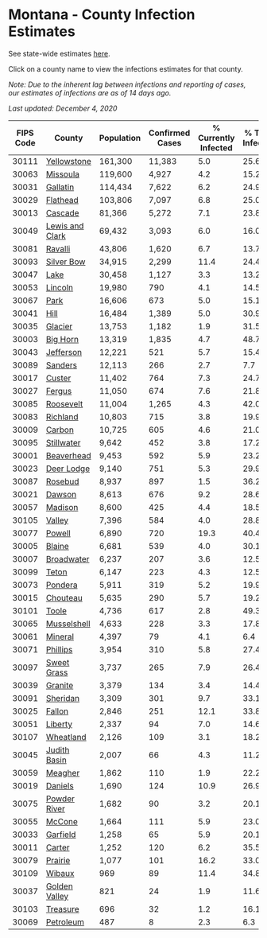 # Montana - County Infection Estimates

See state-wide estimates [here](/infections/us-mt).

Click on a county name to view the infections estimates for that county.

*Note: Due to the inherent lag between infections and reporting of cases, our estimates of infections are as of 14 days ago.*

*Last updated: December 4, 2020*

|   FIPS Code |                             County |   Population |   Confirmed Cases |   % Currently Infected |   % Total Infected |
|-------------|------------------------------------|--------------|-------------------|------------------------|--------------------|
|       30111 |         [Yellowstone](yellowstone) |      161,300 |            11,383 |                    5.0 |               25.6 |
|       30063 |               [Missoula](missoula) |      119,600 |             4,927 |                    4.2 |               15.2 |
|       30031 |               [Gallatin](gallatin) |      114,434 |             7,622 |                    6.2 |               24.9 |
|       30029 |               [Flathead](flathead) |      103,806 |             7,097 |                    6.8 |               25.0 |
|       30013 |                 [Cascade](cascade) |       81,366 |             5,272 |                    7.1 |               23.8 |
|       30049 | [Lewis and Clark](lewis-and-clark) |       69,432 |             3,093 |                    6.0 |               16.0 |
|       30081 |                 [Ravalli](ravalli) |       43,806 |             1,620 |                    6.7 |               13.7 |
|       30093 |           [Silver Bow](silver-bow) |       34,915 |             2,299 |                   11.4 |               24.4 |
|       30047 |                       [Lake](lake) |       30,458 |             1,127 |                    3.3 |               13.2 |
|       30053 |                 [Lincoln](lincoln) |       19,980 |               790 |                    4.1 |               14.5 |
|       30067 |                       [Park](park) |       16,606 |               673 |                    5.0 |               15.1 |
|       30041 |                       [Hill](hill) |       16,484 |             1,389 |                    5.0 |               30.9 |
|       30035 |                 [Glacier](glacier) |       13,753 |             1,182 |                    1.9 |               31.5 |
|       30003 |               [Big Horn](big-horn) |       13,319 |             1,835 |                    4.7 |               48.7 |
|       30043 |             [Jefferson](jefferson) |       12,221 |               521 |                    5.7 |               15.4 |
|       30089 |                 [Sanders](sanders) |       12,113 |               266 |                    2.7 |                7.7 |
|       30017 |                   [Custer](custer) |       11,402 |               764 |                    7.3 |               24.7 |
|       30027 |                   [Fergus](fergus) |       11,050 |               674 |                    7.6 |               21.8 |
|       30085 |             [Roosevelt](roosevelt) |       11,004 |             1,265 |                    4.3 |               42.0 |
|       30083 |               [Richland](richland) |       10,803 |               715 |                    3.8 |               19.9 |
|       30009 |                   [Carbon](carbon) |       10,725 |               605 |                    4.6 |               21.0 |
|       30095 |           [Stillwater](stillwater) |        9,642 |               452 |                    3.8 |               17.2 |
|       30001 |           [Beaverhead](beaverhead) |        9,453 |               592 |                    5.9 |               23.2 |
|       30023 |           [Deer Lodge](deer-lodge) |        9,140 |               751 |                    5.3 |               29.9 |
|       30087 |                 [Rosebud](rosebud) |        8,937 |               897 |                    1.5 |               36.2 |
|       30021 |                   [Dawson](dawson) |        8,613 |               676 |                    9.2 |               28.6 |
|       30057 |                 [Madison](madison) |        8,600 |               425 |                    4.4 |               18.5 |
|       30105 |                   [Valley](valley) |        7,396 |               584 |                    4.0 |               28.8 |
|       30077 |                   [Powell](powell) |        6,890 |               720 |                   19.3 |               40.4 |
|       30005 |                   [Blaine](blaine) |        6,681 |               539 |                    4.0 |               30.1 |
|       30007 |           [Broadwater](broadwater) |        6,237 |               207 |                    3.6 |               12.5 |
|       30099 |                     [Teton](teton) |        6,147 |               223 |                    4.3 |               12.5 |
|       30073 |                 [Pondera](pondera) |        5,911 |               319 |                    5.2 |               19.9 |
|       30015 |               [Chouteau](chouteau) |        5,635 |               290 |                    5.7 |               19.2 |
|       30101 |                     [Toole](toole) |        4,736 |               617 |                    2.8 |               49.3 |
|       30065 |         [Musselshell](musselshell) |        4,633 |               228 |                    3.3 |               17.8 |
|       30061 |                 [Mineral](mineral) |        4,397 |                79 |                    4.1 |                6.4 |
|       30071 |               [Phillips](phillips) |        3,954 |               310 |                    5.8 |               27.4 |
|       30097 |         [Sweet Grass](sweet-grass) |        3,737 |               265 |                    7.9 |               26.4 |
|       30039 |                 [Granite](granite) |        3,379 |               134 |                    3.4 |               14.4 |
|       30091 |               [Sheridan](sheridan) |        3,309 |               301 |                    9.7 |               33.1 |
|       30025 |                   [Fallon](fallon) |        2,846 |               251 |                   12.1 |               33.8 |
|       30051 |                 [Liberty](liberty) |        2,337 |                94 |                    7.0 |               14.6 |
|       30107 |             [Wheatland](wheatland) |        2,126 |               109 |                    3.1 |               18.2 |
|       30045 |       [Judith Basin](judith-basin) |        2,007 |                66 |                    4.3 |               11.2 |
|       30059 |                 [Meagher](meagher) |        1,862 |               110 |                    1.9 |               22.2 |
|       30019 |                 [Daniels](daniels) |        1,690 |               124 |                   10.9 |               26.9 |
|       30075 |       [Powder River](powder-river) |        1,682 |                90 |                    3.2 |               20.1 |
|       30055 |                   [McCone](mccone) |        1,664 |               111 |                    5.9 |               23.0 |
|       30033 |               [Garfield](garfield) |        1,258 |                65 |                    5.9 |               20.1 |
|       30011 |                   [Carter](carter) |        1,252 |               120 |                    6.2 |               35.5 |
|       30079 |                 [Prairie](prairie) |        1,077 |               101 |                   16.2 |               33.0 |
|       30109 |                   [Wibaux](wibaux) |          969 |                89 |                   11.4 |               34.8 |
|       30037 |     [Golden Valley](golden-valley) |          821 |                24 |                    1.9 |               11.6 |
|       30103 |               [Treasure](treasure) |          696 |                32 |                    1.2 |               16.1 |
|       30069 |             [Petroleum](petroleum) |          487 |                 8 |                    2.3 |                6.3 |